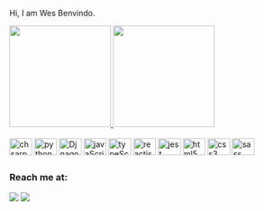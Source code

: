 Hi, I am Wes Benvindo.


<div>
<a href="https://github.com/wesAlves">
<img height="180em" src="https://github-readme-stats.vercel.app/api?username=wesAlves&show_icons=true&theme=vue-dark" />
<img height="180em" src="https://github-readme-stats.vercel.app/api/top-langs/?username=wesAlves&layout=compact&theme=vue-dark" /></a>
</div>

<br>

<div style="display:inline_block">
<img alt="chsarp logo" align="center" height="30" width="40" src="https://cdn.jsdelivr.net/gh/devicons/devicon/icons/csharp/csharp-plain.svg" />
<img alt="python logo" align="center" height="30" width="40" src="https://cdn.jsdelivr.net/gh/devicons/devicon/icons/python/python-plain.svg" />
<img alt="Djnago logo" align="center" height="30" width="40" src="https://cdn.jsdelivr.net/gh/devicons/devicon/icons/django/django-plain.svg" />
<img alt="javaScript logo" align="center" height="30" width="40" src="https://cdn.jsdelivr.net/gh/devicons/devicon/icons/javascript/javascript-plain.svg" />
<img alt="typeScript logo" align="center" height="30" width="40" src="https://cdn.jsdelivr.net/gh/devicons/devicon/icons/typescript/typescript-plain.svg" />
<img alt="reactjs logo" align="center" height="30" width="40" src="https://cdn.jsdelivr.net/gh/devicons/devicon/icons/react/react-original.svg" />
<img  alt="jest logo" align="center" height="30" width="40"  src="https://cdn.jsdelivr.net/gh/devicons/devicon/icons/jest/jest-plain.svg" />
<img alt="html5 logo" align="center" height="30" width="40" src="https://cdn.jsdelivr.net/gh/devicons/devicon/icons/html5/html5-plain.svg" />
<img alt="css3 logo" align="center" height="30" width="40" src="https://cdn.jsdelivr.net/gh/devicons/devicon/icons/css3/css3-plain.svg" />
<img alt="sass logo" align="center" height="30" width="40" src="https://cdn.jsdelivr.net/gh/devicons/devicon/icons/sass/sass-original.svg" />

</div>

## 
### Reach me at:
<a target="_blank" href="www.linkedin.com/in/wes-benvindo-6b11216b"><img src="https://img.shields.io/badge/LinkedIn-0077B5?style=for-the-badge&logo=linkedin&logoColor=white" /></a>
<a target="_blank" href="mailto:wal2.designer@gmail.com"><img src="https://img.shields.io/badge/Gmail-D14836?style=for-the-badge&logo=gmail&logoColor=white" /></a>
